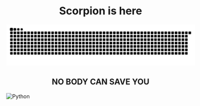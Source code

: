 <h1 align = 'center' > Scorpion is here </h1>


<img src='https://raw.githubusercontent.com/imrrobat/imrrobat/d1b244e170d2b75fdda3efd499eaaf163f7a617c/images/github-contribution-grid-snake.svg'>

<h2 align = 'center' > NO BODY CAN SAVE YOU</h2>

![Python](https://img.shields.io/badge/python-3670A0?style=for-the-badge&logo=python&logoColor=ffdd54)

